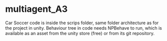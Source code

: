 # multiagent_A3

Car Soccer code is inside the scrips folder, same folder architecture as for the project in unity. Behaviour tree in code needs NPBehave to run, which is available as an asset from the unity store (free) or from its git repository.
